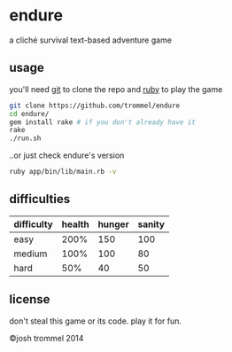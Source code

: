 endure
=====
a cliché survival text-based adventure game

usage
-----

you'll need [git](http://git-scm.com/) to clone the repo
and [ruby](https://www.ruby-lang.org/en/) to play the game

```bash
git clone https://github.com/trommel/endure
cd endure/
gem install rake # if you don't already have it
rake
./run.sh
```

..or just check endure's version

```bash
ruby app/bin/lib/main.rb -v
```

difficulties
-------------

| difficulty | health | hunger | sanity |
|------------|--------|--------|--------|
| easy       | 200%   | 150    | 100    |
| medium     | 100%   | 100    | 80     |
| hard       | 50%    | 40     | 50     |

license
-------

don't steal this game or its code. play it for fun.

©josh trommel 2014
